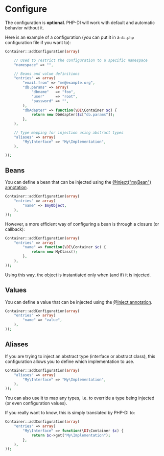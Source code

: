 # Configure

The configuration is **optional**. PHP-DI will work with default and automatic behavior without it.

Here is an example of a configuration (you can put it in a `di.php` configuration file if you want to):

```php
Container::addConfiguration(array(

	// Used to restrict the configuration to a specific namespace
	"namespace" => "",

	// Beans and value definitions
	"entries" => array(
		"email.from" => "me@example.org",
		"db.params" => array(
			"dbname"   => "foo",
			"user"     => "root",
			"password" => "",
		),
		"dbAdapter" => function(\DI\Container $c) {
			return new DbAdapter($c["db.params"]);
		},
	),

	// Type mapping for injection using abstract types
	"aliases" => array(
		"My\Interface" => "My\Implementation",
	),

));
```


## Beans

You can define a bean that can be injected using the [@Inject("myBean") annotation](doc/inject).

```php
Container::addConfiguration(array(
	"entries" => array(
		"name" => $myObject,
	),
));
```

However, a more efficient way of configuring a bean is through a closure (or callback):

```php
Container::addConfiguration(array(
	"entries" => array(
		"name" => function(\DI\Container $c) {
			return new MyClass();
		},
	),
));
```

Using this way, the object is instantiated only when (and if) it is injected.


## Values

You can define a value that can be injected using the [@Inject annotation](doc/inject).

```php
Container::addConfiguration(array(
	"entries" => array(
		"name" => "value",
	),
));
```


## Aliases

If you are trying to inject an abstract type (interface or abstract class),
this configuration allows you to define which implementation to use.

```php
Container::addConfiguration(array(
	"aliases" => array(
		"My\Interface" => "My\Implementation",
	),
));
```

You can also use it to map any types, i.e. to override a type being injected
(or even configuration values).

If you really want to know, this is simply translated by PHP-DI to:

```php
Container::addConfiguration(array(
	"entries" => array(
		"My\Interface" => function(\DI\Container $c) {
			return $c->get("My\Implementation");
		},
	),
));
```
